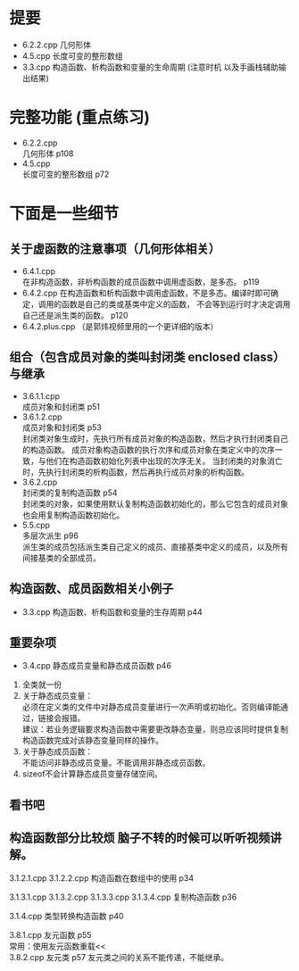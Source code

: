 # 提要
- 6.2.2.cpp 几何形体
- 4.5.cpp 长度可变的整形数组
- 3.3.cpp 构造函数、析构函数和变量的生命周期 (注意时机  以及手画栈辅助输出结果)    

# 完整功能 (重点练习)
- 6.2.2.cpp  
    几何形体 p108           
- 4.5.cpp  
    长度可变的整形数组 p72 

# 下面是一些细节
## 关于虚函数的注意事项（几何形体相关）
- 6.4.1.cpp  
    在非构造函数，非析构函数的成员函数中调用虚函数，是多态。 p119
- 6.4.2.cpp
    在构造函数和析构函数中调用虚函数，不是多态。编译时即可确定，调用的函数是自己的类或基类中定义的函数，
    不会等到运行时才决定调用自己还是派生类的函数。 p120
- 6.4.2.plus.cpp （是郭炜视频里用的一个更详细的版本）
    
## 组合（包含成员对象的类叫封闭类 enclosed class）与继承
- 3.6.1.1.cpp  
    成员对象和封闭类 p51  
- 3.6.1.2.cpp  
    成员对象和封闭类 p53  
    封闭类对象生成时，先执行所有成员对象的构造函数，然后才执行封闭类自己的构造函数。
    成员对象构造函数的执行次序和成员对象在类定义中的次序一致，与他们在构造函数初始化列表中出现的次序无关。
    当封闭类的对象消亡时，先执行封闭类的析构函数，然后再执行成员对象的析构函数。
- 3.6.2.cpp  
    封闭类的复制构造函数 p54  
    封闭类的对象，如果使用默认复制构造函数初始化的，那么它包含的成员对象也会用复制构造函数初始化。
- 5.5.cpp  
    多层次派生 p96  
    派生类的成员包括派生类自己定义的成员、直接基类中定义的成员，以及所有间接基类的全部成员。

## 构造函数、成员函数相关小例子
- 3.3.cpp
构造函数、析构函数和变量的生存周期 p44

## 重要杂项
- 3.4.cpp
静态成员变量和静态成员函数 p46  
1. 全类就一份
2. 关于静态成员变量：  
    必须在定义类的文件中对静态成员变量进行一次声明或初始化。否则编译能通过，链接会报错。  
    建议：若业务逻辑要求构造函数中需要更改静态变量，则总应该同时提供复制构造函数完成对该静态变量同样的操作。
3. 关于静态成员函数：  
    不能访问非静态成员变量。不能调用非静态成员函数。
4. sizeof不会计算静态成员变量存储空间。

## 看书吧
## 构造函数部分比较烦 脑子不转的时候可以听听视频讲解。
3.1.2.1.cpp
3.1.2.2.cpp
构造函数在数组中的使用 p34  

3.1.3.1.cpp
3.1.3.2.cpp
3.1.3.3.cpp
3.1.3.4.cpp
复制构造函数 p36  

3.1.4.cpp
类型转换构造函数 p40

3.8.1.cpp
友元函数 p55  
    常用：使用友元函数重载<<  
3.8.2.cpp
友元类 p57
    友元类之间的关系不能传递，不能继承。